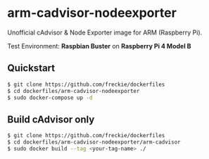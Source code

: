 # arm-cadvisor-nodeexporter
Unofficial cAdvisor &amp; Node Exporter image for ARM (Raspberry Pi).

Test Environment: **Raspbian Buster** on **Raspberry Pi 4 Model B**

## Quickstart
```bash
$ git clone https://github.com/freckie/dockerfiles
$ cd dockerfiles/arm-cadvisor-nodeexporter
$ sudo docker-compose up -d
```

## Build cAdvisor only
```bash
$ git clone https://github.com/freckie/dockerfiles
$ cd dockerfiles/arm-cadvisor-nodeexporter/arm-cadvisor
$ sudo docker build --tag <your-tag-name> ./
```
